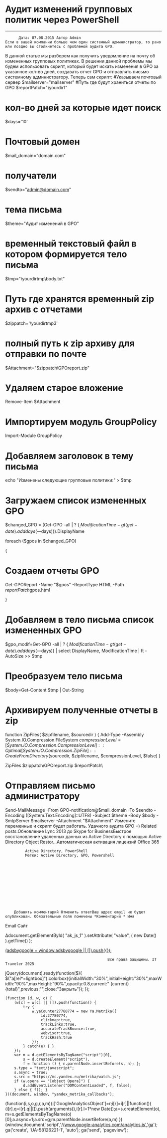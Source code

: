 #                 	Аудит изменений групповых политик через PowerShell                	  
***            ***

			
            
		
    
	
    	  Дата: 07.08.2015 Автор Admin  
	Если в вашей компании больше чем один системный администратор, то рано или поздно вы столкнетесь с проблемой аудита GPO.
В данной статье мы разберем как получить уведомление на почту об измененных групповых политиках.
В решении данной проблемы мы будем использовать скрипт, который будет искать изменения в GPO за указанное кол-во дней, создавать отчет GPO и отправлять письмо системному администратору.
Теперь сам скрипт:
#Указываем почтовый сервер
$mailserver="mailserver"
#Путь где будут храниться отчеты по GPO
$reportPatch="\yourdir1"
# кол-во дней за которые идет поиск
$days='10'
# Почтовый домен
$mail_domain="domain.com"
# получатели
$sendto="admin@domain.com"
# тема письма
$theme="Аудит изменений в GPO"
# временный текстовый файл в котором формируется тело письма
$tmp="\yourdirtmp\body.txt"
# Путь где хранятся временный zip архив с отчетами
$zippatch='\yourdirtmp3'
# полный путь к zip архиву для отправки по почте
$Attachment="$zippatch\GPOreport.zip"


# Удаляем старое вложение

Remove-Item $Attachment

# Импортируем модуль GroupPolicy

Import-Module GroupPolicy

# Добавляем заголовок в тему письма

echo "Изменены следующие групповые политики:" &gt; $tmp


# Загружаем список измененных GPO

$changed_GPO = (Get-GPO -all | ? {$_.ModificationTime -gt (get-date).adddays(—$days)}).DisplayName

foreach ($gpos in $changed_GPO)

{

# Создаем отчеты GPO

Get-GPOReport -Name "$gpos" -ReportType HTML -Path $reportPatch$gpos.html


}
# Добавляем в тело письма список измененных GPO
$gpo_modif=Get-GPO -all | ? {$_.ModificationTime -gt (get-date).adddays(—$days)} | select DisplayName, ModificationTime | ft -AutoSize &gt;&gt; $tmp

# Преобразуем тело письма
$body=Get-Content $tmp | Out-String 

# Архивируем полученные отчеты в zip

function ZipFiles( $zipfilename, $sourcedir )
{
   Add-Type -Assembly System.IO.Compression.FileSystem
   $compressionLevel = [System.IO.Compression.CompressionLevel]::Optimal
   [System.IO.Compression.ZipFile]::CreateFromDirectory($sourcedir,
        $zipfilename, $compressionLevel, $false)
}

ZipFiles $zippatch\GPOreport.zip $reportPatch\

# Отправляем письмо администратору

Send-MailMessage -From GPO-notification@$mail_domain -To $sendto -Encoding ([System.Text.Encoding]::UTF8) -Subject $theme -Body $body -SmtpServer $mailserver -Attachment "$Attachment"
Измените переменные и скрипт будет работать.
Удачного аудита GPO =)
Related posts:Обновление Lync 2013 до Skype for BusinessБыстрое восстановление удаленных данных из Active Directory с помощью Active Directory Object Restor...Автоматическая активация лицензий Office 365
        
             Active Directory, PowerShell 
             Метки: Active Directory, GPO, Powershell  
        
            
        
    
                        
                    
                    
                
        
                
	
		
		Добавить комментарий Отменить ответВаш адрес email не будет опубликован. Обязательные поля помечены *Комментарий * Имя 
Email 
Сайт 
 
&#916;document.getElementById( "ak_js_1" ).setAttribute( "value", ( new Date() ).getTime() );	
	
<ins class="adsbygoogle"
     style="display:block"
     data-ad-client="ca-pub-1890562251101921"
     data-ad-slot="9117958896"
     data-ad-format="auto">
(adsbygoogle = window.adsbygoogle || []).push({});
			
        
        
		
        
           
    
    
  
	
    
		
        
             
			
                
                    
                                                  Все права защищены. IT Traveler 2025 
                         
                        
																														                    
                    
				
                
                
    
			
		                            
	
	
                
                
			
                
		
        
	
    
jQuery(document).ready(function($){
  $("a[rel*=lightbox]").colorbox({initialWidth:"30%",initialHeight:"30%",maxWidth:"90%",maxHeight:"90%",opacity:0.8,current:" {current}  {total}",previous:"",close:"Закрыть"});
});
  
    (function (d, w, c) {
        (w[c] = w[c] || []).push(function() {
            try {
                w.yaCounter27780774 = new Ya.Metrika({
                    id:27780774,
                    clickmap:true,
                    trackLinks:true,
                    accurateTrackBounce:true,
                    webvisor:true,
                    trackHash:true
                });
            } catch(e) { }
        });
        var n = d.getElementsByTagName("script")[0],
            s = d.createElement("script"),
            f = function () { n.parentNode.insertBefore(s, n); };
        s.type = "text/javascript";
        s.async = true;
        s.src = "https://mc.yandex.ru/metrika/watch.js";
        if (w.opera == "[object Opera]") {
            d.addEventListener("DOMContentLoaded", f, false);
        } else { f(); }
    })(document, window, "yandex_metrika_callbacks");
  (function(i,s,o,g,r,a,m){i['GoogleAnalyticsObject']=r;i[r]=i[r]||function(){
  (i[r].q=i[r].q||[]).push(arguments)},i[r].l=1*new Date();a=s.createElement(o),
  m=s.getElementsByTagName(o)[0];a.async=1;a.src=g;m.parentNode.insertBefore(a,m)
  })(window,document,'script','//www.google-analytics.com/analytics.js','ga');
  ga('create', 'UA-58126221-1', 'auto');
  ga('send', 'pageview');
